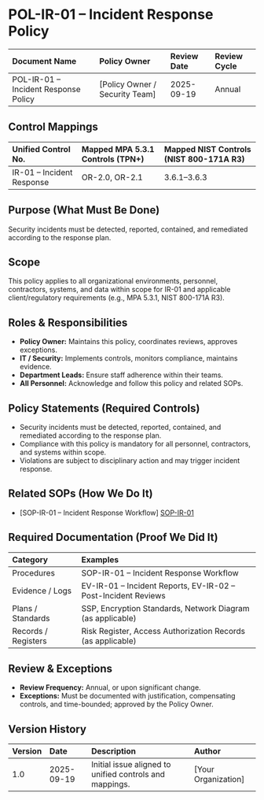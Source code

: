 # POL-IR-01 – Incident Response Policy

| Document Name | Policy Owner | Review Date | Review Cycle |
| :---- | :---- | :---- | :---- |
| POL-IR-01 – Incident Response Policy | [Policy Owner / Security Team] | 2025-09-19 | Annual |

## Control Mappings
| Unified Control No. | Mapped MPA 5.3.1 Controls (TPN+) | Mapped NIST Controls (NIST 800-171A R3) |
| :---- | :---- | :---- |
| IR-01 – Incident Response | OR-2.0, OR-2.1 | 3.6.1–3.6.3 |

## Purpose (What Must Be Done)
Security incidents must be detected, reported, contained, and remediated according to the response plan.

## Scope
This policy applies to all organizational environments, personnel, contractors, systems, and data within scope for IR-01 and applicable client/regulatory requirements (e.g., MPA 5.3.1, NIST 800-171A R3).

## Roles & Responsibilities
- **Policy Owner:** Maintains this policy, coordinates reviews, approves exceptions.
- **IT / Security:** Implements controls, monitors compliance, maintains evidence.
- **Department Leads:** Ensure staff adherence within their teams.
- **All Personnel:** Acknowledge and follow this policy and related SOPs.

## Policy Statements (Required Controls)
- Security incidents must be detected, reported, contained, and remediated according to the response plan.
- Compliance with this policy is mandatory for all personnel, contractors, and systems within scope.
- Violations are subject to disciplinary action and may trigger incident response.

## Related SOPs (How We Do It)
- [SOP-IR-01 – Incident Response Workflow] [SOP-IR-01]

## Required Documentation (Proof We Did It)
| Category | Examples |
| :-- | :-- |
| Procedures | SOP-IR-01 – Incident Response Workflow |
| Evidence / Logs | EV-IR-01 – Incident Reports, EV-IR-02 – Post-Incident Reviews |
| Plans / Standards | SSP, Encryption Standards, Network Diagram (as applicable) |
| Records / Registers | Risk Register, Access Authorization Records (as applicable) |

## Review & Exceptions
- **Review Frequency:** Annual, or upon significant change.
- **Exceptions:** Must be documented with justification, compensating controls, and time-bounded; approved by the Policy Owner.

## Version History
| Version | Date | Description | Author |
| :-- | :-- | :-- | :-- |
| 1.0 | 2025-09-19 | Initial issue aligned to unified controls and mappings. | [Your Organization] |

[SOP-IR-01]: ../standards_and_sops/SOP-IR-01_Incident_Response_Workflow.md
[EV-IR-01]: ../evidence/EV-IR-01_Incident_Reports.md
[EV-IR-02]: ../evidence/EV-IR-02_Post-Incident_Reviews.md
